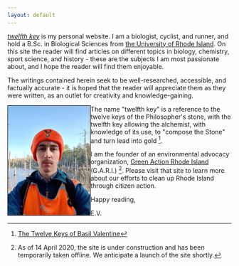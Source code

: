 ```yaml
---
layout: default
---
```


[*twelfth key*](https://0evv.github.io) is my personal website. I am a biologist, cyclist, and runner, and hold a B.Sc. in Biological Sciences from [the University of Rhode Island](https://uri.edu/). On this site the reader will find articles on different topics in biology, chemistry, sport science, and history - these are the subjects I am most passionate about, and I hope the reader will find them enjoyable. 

The writings contained herein seek to be well-researched, accessible, and factually accurate - it is hoped that the reader will appreciate them as they were written, as an outlet for creativity and knowledge-gaining.

<img src="/assets/profile.jpg" alt="The author" width="185" align="left" style="border:1px solid black"/>

The name "twelfth key" is a reference to the twelve keys of the Philosopher's stone, with the twelfth key allowing the alchemist, with knowledge of its use, to "compose the Stone" and turn lead into gold [^1].

I am the founder of an environmental advocacy organization, [Green Action Rhode Island](https://greenactionri.github.io) (G.A.R.I.) [^2]. Please visit that site to learn more about our efforts to clean up Rhode Island through citizen action.

Happy reading,

E.V.

[^1]: [The Twelve Keys of Basil Valentine](https://alkemia.wordpress.com/library/twelve-keys/the-twelve-keys-of-basil-valentine-introduction/)
[^2]: As of 14 April 2020, the site is under construction and has been temporarily taken offline. We anticipate a launch of the site shortly.
